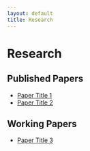 ```yaml
---
layout: default
title: Research
---
```


# Research

## Published Papers

- [Paper Title 1](#)
- [Paper Title 2](#)

## Working Papers

- [Paper Title 3](#)
